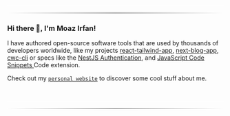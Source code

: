 <img src="https://raw.githubusercontent.com/moazirfan/stuff/master/github/dark-hr.png#gh-dark-mode-only" alt="hr" />
<img src="https://raw.githubusercontent.com/moazirfan/stuff/master/github/light-hr.png#gh-light-mode-only" alt="hr" />
<br>

### Hi there 👋, I'm Moaz Irfan!

<p>I have authored open-source software tools that are used by thousands of developers worldwide, like my projects <a href="https://github.com/MoazIrfan/react-tailwind-app">react-tailwind-app</a>,​ <a href="https://github.com/MoazIrfan/next-blog-app">next-blog-app</a>, <a href="https://github.com/MoazIrfan/cwc-cli">cwc-cli</a> or specs like the <a href="https://github.com/MoazIrfan/NestJS-Authentication-Login-Signup">NestJS Authentication</a>, and <a href="https://github.com/MoazIrfan/JavaScript-code-snippets">JavaScript Code Snippets </a>Code extension.</p>

Check out my [`personal website`](https://moazirfan.com) to discover some cool stuff about me.

<br>
<img src="https://raw.githubusercontent.com/moazirfan/stuff/master/github/dark-hr.png#gh-dark-mode-only" alt="hr" />
<img src="https://raw.githubusercontent.com/moazirfan/stuff/master/github/light-hr.png#gh-light-mode-only" alt="hr" />
<!--
**MoazIrfan/MoazIrfan** is a ✨ _special_ ✨ repository because its `README.md` (this file) appears on your GitHub profile.

Here are some ideas to get you started:

- 🔭 I’m currently working on ...
- 🌱 I’m currently learning ...
- 👯 I’m looking to collaborate on ...
- 🤔 I’m looking for help with ...
- 💬 Ask me about ...
- 📫 How to reach me: ...
- 😄 Pronouns: ...
- ⚡ Fun fact: ...
-->
